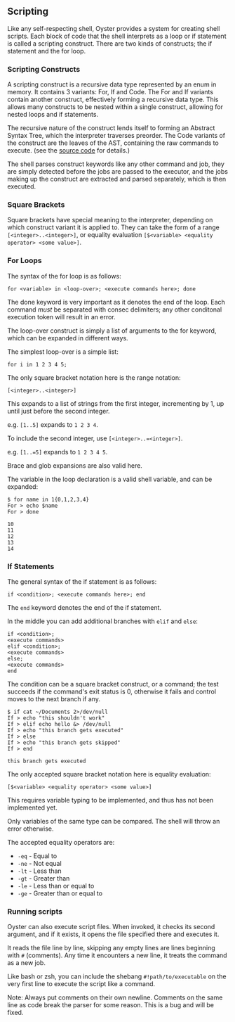 ## Scripting
Like any self-respecting shell, Oyster provides a system for creating shell scripts. Each block of code that the shell interprets as a loop or if statement is called a scripting construct. There are two kinds of constructs; the if statement and the for loop.

### Scripting Constructs
A scripting construct is a recursive data type represented by an enum in memory. It contains 3 variants: For, If and Code. The For and If variants contain another construct, effectively forming a recursive data type. This allows many constructs to be nested within a single construct, allowing for nested loops and if statements.

The recursive nature of the construct lends itself to forming an Abstract Syntax Tree, which the interpreter traverses preorder. The Code variants of the construct are the leaves of the AST, containing the raw commands to execute. (see the [source code](../src/scripting.rs) for details.)

The shell parses construct keywords like any other command and job, they are simply detected before the jobs are passed to the executor, and the jobs making up the construct are extracted and parsed separately, which is then executed.

### Square Brackets
Square brackets have special meaning to the interpreter, depending on which construct variant it is applied to. They can take the form of a range `[<integer>..<integer>]`, or equality evaluation `[$<variable> <equality operator> <some value>]`.

### For Loops
The syntax of the for loop is as follows:

`for <variable> in <loop-over>; <execute commands here>; done`

The done keyword is very important as it denotes the end of the loop. Each command *must* be separated with consec delimiters; any other conditonal execution token will result in an error.

The loop-over construct is simply a list of arguments to the for keyword, which can be expanded in different ways.

The simplest loop-over is a simple list:

`for i in 1 2 3 4 5;`

The only square bracket notation here is the range notation:

`[<integer>..<integer>]`

This expands to a list of strings from the first integer, incrementing by 1, up until just before the second integer.

e.g. `[1..5]` expands to `1 2 3 4`.

To include the second integer, use `[<integer>..=<integer>]`.

e.g. `[1..=5]` expands to `1 2 3 4 5`.

Brace and glob expansions are also valid here.

The variable in the loop declaration is a valid shell variable, and can be expanded:
```
$ for name in 1{0,1,2,3,4}
For > echo $name
For > done

10
11
12
13
14
```

### If Statements
The general syntax of the if statement is as follows:

`if <condition>; <execute commands here>; end`

The `end` keyword denotes the end of the if statement.

In the middle you can add additional branches with `elif` and `else`:
```
if <condition>;
<execute commands>
elif <condition>;
<execute commands>
else;
<execute commands>
end
```
The condition can be a square bracket construct, or a command; the test succeeds if the command's exit status is 0, otherwise it fails and control moves to the next branch if any.
```
$ if cat ~/Documents 2>/dev/null
If > echo "this shouldn't work"
If > elif echo hello &> /dev/null
If > echo "this branch gets executed"
If > else
If > echo "this branch gets skipped"
If > end

this branch gets executed
```
The only accepted square bracket notation here is equality evaluation:

`[$<variable> <equality operator> <some value>]`

This requires variable typing to be implemented, and thus has not been implemented yet.

Only variables of the same type can be compared. The shell will throw an error otherwise.

The accepted equality operators are:
- `-eq` - Equal to
- `-ne` - Not equal
- `-lt` - Less than
- `-gt` - Greater than
- `-le` - Less than or equal to
- `-ge` - Greater than or equal to

### Running scripts
Oyster can also execute script files. When invoked, it checks its second argument, and if it exists, it opens the file specified there and executes it.

It reads the file line by line, skipping any empty lines are lines beginning with `#` (comments).
Any time it encounters a new line, it treats the command as a new job.

Like bash or zsh, you can include the shebang `#!path/to/executable` on the very first line to execute the script like a command.

Note: Always put comments on their own newline. Comments on the same line as code break the parser for some reason. This is a bug and will be fixed.
